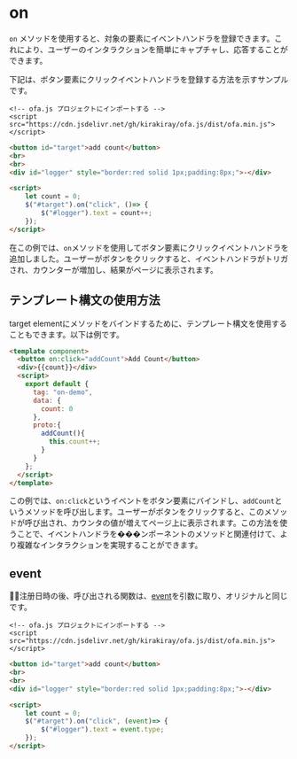 # on

`on` メソッドを使用すると、対象の要素にイベントハンドラを登録できます。これにより、ユーザーのインタラクションを簡単にキャプチャし、応答することができます。

下記は、ボタン要素にクリックイベントハンドラを登録する方法を示すサンプルです。

<html-viewer>

```
<!-- ofa.js プロジェクトにインポートする -->
<script src="https://cdn.jsdelivr.net/gh/kirakiray/ofa.js/dist/ofa.min.js"></script>
```

```html
<button id="target">add count</button>
<br>
<br>
<div id="logger" style="border:red solid 1px;padding:8px;">-</div>

<script>
    let count = 0;
    $("#target").on("click", ()=> {
        $("#logger").text = count++;
    });
</script>
```

</html-viewer>

在この例では、`on`メソッドを使用してボタン要素にクリックイベントハンドラを追加しました。ユーザーがボタンをクリックすると、イベントハンドラがトリガされ、カウンターが増加し、結果がページに表示されます。

## テンプレート構文の使用方法

target elementにメソッドをバインドするために、テンプレート構文を使用することもできます。以下は例です。

<comp-viewer comp-name="on-demo">

```html
<template component>
  <button on:click="addCount">Add Count</button>
  <div>{{count}}</div>
  <script>
    export default {
      tag: "on-demo",
      data: {
        count: 0
      },
      proto:{
        addCount(){
          this.count++;
        }
      }
    };
  </script>
</template>
```

</comp-viewer>

この例では、`on:click`というイベントをボタン要素にバインドし、`addCount`というメソッドを呼び出します。ユーザーがボタンをクリックすると、このメソッドが呼び出され、カウンタの値が増えてページ上に表示されます。この方法を使うことで、イベントハンドラを���ンポーネントのメソッドと関連付けて、より複雑なインタラクションを実現することができます。

## event

注册日時の後、呼び出される関数は、[event](https://developer.mozilla.org/en-US/docs/Web/API/Event)を引数に取り、オリジナルと同じです。

<html-viewer>

```
<!-- ofa.js プロジェクトにインポートする -->
<script src="https://cdn.jsdelivr.net/gh/kirakiray/ofa.js/dist/ofa.min.js"></script>
```

```html
<button id="target">add count</button>
<br>
<br>
<div id="logger" style="border:red solid 1px;padding:8px;">-</div>

<script>
    let count = 0;
    $("#target").on("click", (event)=> {
        $("#logger").text = event.type;
    });
</script>
```

</html-viewer>